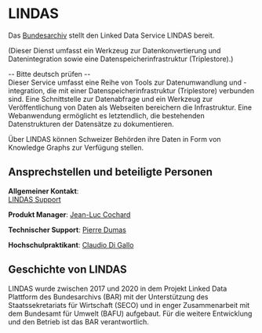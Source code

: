 # LINDAS

Das [Bundesarchiv](https://www.bar.admin.ch/bar/de/home.html) stellt den Linked Data Service LINDAS bereit. 

(Dieser Dienst umfasst ein Werkzeug zur Datenkonvertierung und Datenintegration sowie eine Datenspeicherinfrastruktur (Triplestore).)

-- Bitte deutsch prüfen --   
Dieser Service umfasst eine Reihe von Tools zur Datenumwandlung und -integration, die mit einer Datenspeicherinfrastruktur (Triplestore) verbunden sind. Eine Schnittstelle zur Datenabfrage und ein Werkzeug zur Veröffentlichung von Daten als Webseiten bereichern die Infrastruktur. Eine Webanwendung ermöglicht es letztendlich, die bestehenden Datenstrukturen der Datensätze zu dokumentieren.

Über LINDAS können Schweizer Behörden ihre Daten in Form von Knowledge Graphs zur Verfügung stellen.

## Ansprechstellen und beteiligte Personen

**Allgemeiner Kontakt**:<br>
[LINDAS Support](mailto:support.lindas@bar.admin.ch)

**Produkt Manager**:
[Jean-Luc Cochard](mailto:Jean-luc.cochard@bar.admin.ch)

**Technischer Support**:
[Pierre Dumas](mailto:pierre.dumas@bar.admin.ch)

**Hochschulpraktikant**:
[Claudio Di Gallo](mailto:claudio.digallo@bar.admin.ch)

## Geschichte von LINDAS

LINDAS wurde zwischen 2017 und 2020 in dem Projekt Linked Data Plattform des Bundesarchivs (BAR) mit der Unterstützung des Staatssekretariats für Wirtschaft (SECO) und in enger Zusammenarbeit mit dem Bundesamt für Umwelt (BAFU) aufgebaut. Für die weitere Entwicklung und den Betrieb ist das BAR verantwortlich.
